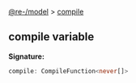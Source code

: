 [@re-/model](./model.md) &gt; [compile](./model.compile.md)

## compile variable

<b>Signature:</b>

```typescript
compile: CompileFunction<never[]>
```
